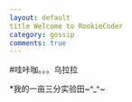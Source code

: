 ```yaml
---
layout: default
title Welcome to RookieCoder
category: gossip
comments: true
---
```


#哇咔咖。。。乌拉拉

*我的一亩三分实验田~^_^~

